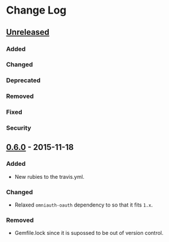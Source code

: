 # Change Log

## [Unreleased]
### Added
### Changed
### Deprecated
### Removed
### Fixed
### Security

## [0.6.0] - 2015-11-18
### Added
- New rubies to the travis.yml.

### Changed
- Relaxed `omniauth-oauth` dependency to so that it fits `1.x`.

### Removed
- Gemfile.lock since it is supossed to be out of version control.

[Unreleased]: https://github.com/andresbravog/omniauth-signnow/compare/v0.6.0...HEAD
[0.6.0]: https://github.com/andresbravog/omniauth-signnow/compare/v0.5.1...v0.6.0
